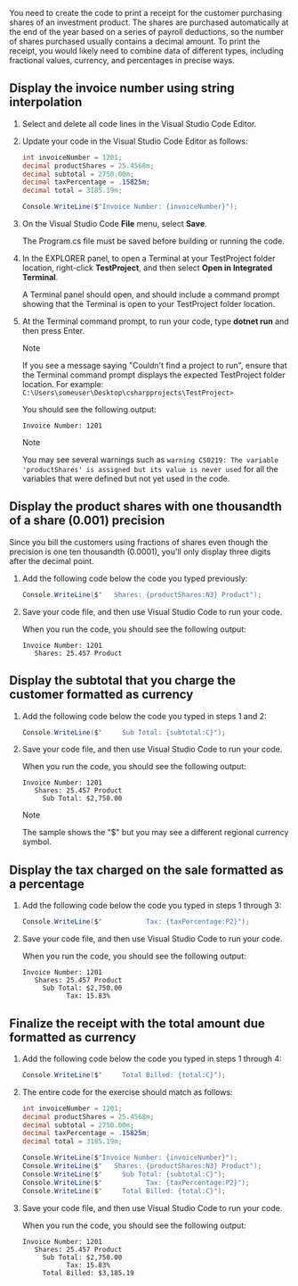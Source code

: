 You need to create the code to print a receipt for the customer purchasing shares of an investment product. The shares are purchased automatically at the end of the year based on a series of payroll deductions, so the number of shares purchased usually contains a decimal amount. To print the receipt, you would likely need to combine data of different types, including fractional values, currency, and percentages in precise ways.

## Display the invoice number using string interpolation

1. Select and delete all code lines in the Visual Studio Code Editor.

1. Update your code in the Visual Studio Code Editor as follows:

    ```csharp
    int invoiceNumber = 1201;
    decimal productShares = 25.4568m;
    decimal subtotal = 2750.00m;
    decimal taxPercentage = .15825m;
    decimal total = 3185.19m;

    Console.WriteLine($"Invoice Number: {invoiceNumber}");
    ```

1. On the Visual Studio Code **File** menu, select **Save**.

    The Program.cs file must be saved before building or running the code.

1. In the EXPLORER panel, to open a Terminal at your TestProject folder location, right-click **TestProject**, and then select **Open in Integrated Terminal**.

    A Terminal panel should open, and should include a command prompt showing that the Terminal is open to your TestProject folder location.

1. At the Terminal command prompt, to run your code, type **dotnet run** and then press Enter.

    > [!NOTE]
    > If you see a message saying "Couldn't find a project to run", ensure that the Terminal command prompt displays the expected TestProject folder location. For example: `C:\Users\someuser\Desktop\csharpprojects\TestProject>`

    You should see the following output:

    ```Output
    Invoice Number: 1201
    ```

    >[!NOTE]
    > You may see several warnings such as `warning CS0219: The variable 'productShares' is assigned but its value is never used` for all the variables that were defined but not yet used in the code.

## Display the product shares with one thousandth of a share (0.001) precision

Since you bill the customers using fractions of shares even though the precision is one ten thousandth (0.0001), you'll only display three digits after the decimal point.

1. Add the following code below the code you typed previously:

    ```csharp
    Console.WriteLine($"   Shares: {productShares:N3} Product");
    ```

1. Save your code file, and then use Visual Studio Code to run your code. 

    When you run the code, you should see the following output:

    ```Output
    Invoice Number: 1201
       Shares: 25.457 Product
    ```

## Display the subtotal that you charge the customer formatted as currency

1. Add the following code below the code you typed in steps 1 and 2:

    ```csharp
    Console.WriteLine($"     Sub Total: {subtotal:C}");
    ```

1. Save your code file, and then use Visual Studio Code to run your code.

    When you run the code, you should see the following output:

    ```Output
    Invoice Number: 1201
       Shares: 25.457 Product
         Sub Total: $2,750.00
    ```

    >[!NOTE]
    > The sample shows the "$" but you may see a different regional currency symbol.

## Display the tax charged on the sale formatted as a percentage

1. Add the following code below the code you typed in steps 1 through 3:

    ```csharp
    Console.WriteLine($"           Tax: {taxPercentage:P2}");
    ```

1. Save your code file, and then use Visual Studio Code to run your code.

    When you run the code, you should see the following output:

    ```Output
    Invoice Number: 1201
       Shares: 25.457 Product
         Sub Total: $2,750.00
               Tax: 15.83%
    ```

## Finalize the receipt with the total amount due formatted as currency

1. Add the following code below the code you typed in steps 1 through 4:

    ```csharp
    Console.WriteLine($"     Total Billed: {total:C}");
    ```

1. The entire code for the exercise should match as follows:

    ```csharp
    int invoiceNumber = 1201;
    decimal productShares = 25.4568m;
    decimal subtotal = 2750.00m;
    decimal taxPercentage = .15825m;
    decimal total = 3185.19m;

    Console.WriteLine($"Invoice Number: {invoiceNumber}");
    Console.WriteLine($"   Shares: {productShares:N3} Product");
    Console.WriteLine($"     Sub Total: {subtotal:C}");
    Console.WriteLine($"           Tax: {taxPercentage:P2}");
    Console.WriteLine($"     Total Billed: {total:C}");
    ```

1. Save your code file, and then use Visual Studio Code to run your code.

    When you run the code, you should see the following output:

    ```Output
    Invoice Number: 1201
       Shares: 25.457 Product
         Sub Total: $2,750.00
               Tax: 15.83%
         Total Billed: $3,185.19
    ```
